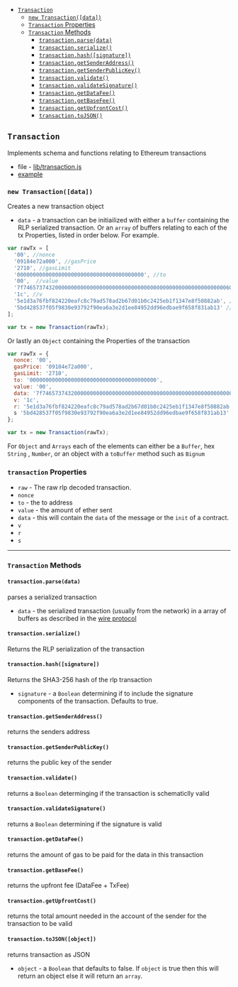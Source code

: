 - [`Transaction`](#transaction)
    - [`new Transaction([data])`](#new-blockdata)
    - [`Transaction` Properties](#transaction-properties)
    - [`Transaction` Methods](#transaction-methods)
        - [`transaction.parse(data)`](#transactionparsedata)
        - [`transaction.serialize()`](#transactionserialize) 
        - [`transaction.hash([signature])`](#transactionhashsignature)
        - [`transaction.getSenderAddress()`](#transactiongetsenderaddress)
        - [`transaction.getSenderPublicKey()`](#transactiongetsenderpublickey)
        - [`transaction.validate()`](#transactionvalidate)
        - [`transaction.validateSignature()`](#transactionvalidatesignature)
        - [`transaction.getDataFee()`](#transactiongetdatafee)
        - [`transaction.getBaseFee()`](#transactiongetbasefee)
        - [`transaction.getUpfrontCost()`](#transactiongetupfrontcost)
        - [`transaction.toJSON()`](#transactiontojson)

## `Transaction`
Implements schema and functions relating to Ethereum transactions
- file - [lib/transaction.js](../lib/transaction.js)
- [example](https://wanderer.github.io/ethereum/2014/06/14/creating-and-verifying-transaction-with-node/)

### `new Transaction([data])`
Creates a new transaction object
- `data` - a transaction can be initiailized with either a `buffer` containing the RLP serialized transaction. 
 Or an `array` of buffers relating to each of the tx Properties, listed in order below.  For example.
```javascript
var rawTx = [
  '00', //nonce
  '09184e72a000', //gasPrice
  '2710', //gasLimit
  '0000000000000000000000000000000000000000', //to
  '00',  //value
  '7f7465737432000000000000000000000000000000000000000000000000000000600057', //data
  '1c', //v
  '5e1d3a76fbf824220eafc8c79ad578ad2b67d01b0c2425eb1f1347e8f50882ab', //r
  '5bd428537f05f9830e93792f90ea6a3e2d1ee84952dd96edbae9f658f831ab13' //s
];

var tx = new Transaction(rawTx);
```

Or lastly an `Object` containing the Properties of the transaction

```javascript
var rawTx = {
  nonce: '00',
  gasPrice: '09184e72a000', 
  gasLimit: '2710',
  to: '0000000000000000000000000000000000000000', 
  value: '00', 
  data: '7f7465737432000000000000000000000000000000000000000000000000000000600057',
  v: '1c', 
  r: '5e1d3a76fbf824220eafc8c79ad578ad2b67d01b0c2425eb1f1347e8f50882ab',
  s '5bd428537f05f9830e93792f90ea6a3e2d1ee84952dd96edbae9f658f831ab13'
};

var tx = new Transaction(rawTx);
```
For `Object` and `Arrays` each of the elements can either be a `Buffer`, hex `String` , `Number`, or an object with a `toBuffer` method such as `Bignum`

### `transaction` Properties
- `raw` - The raw rlp decoded transaction.
- `nonce` 
- `to` - the to address
- `value` - the amount of ether sent
- `data` - this will contain the `data` of the message or the `init` of a contract.
- `v` 
- `r`
- `s`

--------------------------------------------------------

### `Transaction` Methods
#### `transaction.parse(data)`
parses a serialized transaction
- `data` - the serialized transaction (usually from the network) in a array of buffers as described in the [wire protocol](https://github.com/ethereum/wiki/wiki/%5BEnglish%5D-Wire-Protocol)

#### `transaction.serialize()`
Returns the RLP serialization of the transaction

#### `transaction.hash([signature])`
Returns the SHA3-256 hash of the rlp transaction
- `signature` - a `Boolean` determining if to include the signature components of the transaction. Defaults to true.

#### `transaction.getSenderAddress()`
returns the senders address

#### `transaction.getSenderPublicKey()`
returns the public key of the  sender

#### `transaction.validate()`
returns a `Boolean` determinging if the transaction is schematiclly valid

#### `transaction.validateSignature()`
returns a `Boolean` determining if the signature is valid

#### `transaction.getDataFee()`
returns the amount of gas to be paid for the data in this transaction

#### `transaction.getBaseFee()`
returns the upfront fee (DataFee + TxFee)

#### `transaction.getUpfrontCost()`
returns the total amount needed in the account of the sender for the transaction to be valid

#### `transaction.toJSON([object])`
returns transaction as JSON
- `object` - a `Boolean` that defaults to false. If `object` is true then this will return an object else it will return an `array`.
